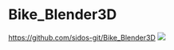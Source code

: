# Bike_Blender3D

https://github.com/sidos-git/Bike_Blender3D
<img src="https://github.com/sidos-git/Bike_Blender3D/1x.png">
